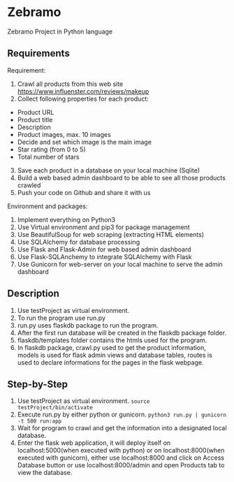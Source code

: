 # Zebramo
Zebramo Project in Python language

## Requirements

Requirement:
1. Crawl all products from this web site
https://www.influenster.com/reviews/makeup
2. Collect following properties for each product:
- Product URL
- Product title
- Description
- Product images, max. 10 images
- Decide and set which image is the main image
- Star rating (from 0 to 5)
- Total number of stars
3. Save each product in a database on your local machine (Sqlite)
4. Build a web based admin dashboard to be able to see all those products crawled
5. Push your code on Github and share it with us


Environment and packages:
1. Implement everything on Python3 
2. Use Virtual environment and pip3 for package management
3. Use BeautifulSoup for web scraping (extracting HTML elements)
4. Use SQLAlchemy for database processing
5. Use Flask and Flask-Admin for web based admin dashboard
6. Use Flask-SQLAnchemy to integrate SQLAlchemy with Flask
7. Use Gunicorn for web-server on your local machine to serve the admin dashboard

## Description

1. Use testProject as virtual environment.
2. To run the program use run.py
3. run.py uses flaskdb package to run the program.
4. After the first run database will be created in the flaskdb package folder.
5. flaskdb/templates folder contains the htmls used for the program.
6. In flaskdb package, crawl.py used to get the product information, models is used for flask admin views and database tables, routes is used to declare informations for the pages in the flask webpage.

## Step-by-Step
1. Use testProject as virtual environment. ````source testProject/bin/activate````
2. Execute run.py by either python or gunicorn. ````python3 run.py | gunicorn -t 500 run:app````
3. Wait for program to crawl and get the information into a designated local database.
4. Enter the flask web application, it will deploy itself on localhost:5000(when executed with python) or on localhost:8000(when executed with gunicorn), either use localhost:8000 and click on Access Database button or use localhost:8000/admin and open Products tab to view the database.




